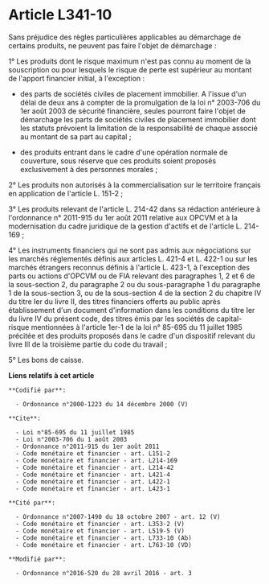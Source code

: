 # Article L341-10

Sans préjudice des règles particulières applicables au démarchage de certains produits, ne peuvent pas faire l'objet de
démarchage : 

1° Les produits dont le risque maximum n'est pas connu au moment de la souscription ou pour lesquels le risque de perte est
supérieur au montant de l'apport financier initial, à l'exception :

- des parts de sociétés civiles de placement immobilier. A l'issue d'un délai de deux ans à compter de la promulgation de la
loi n° 2003-706 du 1er août 2003 de sécurité financière, seules pourront faire l'objet de démarchage les parts de sociétés
civiles de placement immobilier dont les statuts prévoient la limitation de la responsabilité de chaque associé au montant de
sa part au capital ;

- des produits entrant dans le cadre d'une opération normale de couverture, sous réserve que ces produits soient proposés
exclusivement à des personnes morales ; 

2° Les produits non autorisés à la commercialisation sur le territoire français en application de l'article L. 151-2 ; 

3° Les produits relevant de l'article L. 214-42 dans sa rédaction antérieure à l'ordonnance n° 2011-915 du 1er août 2011
relative aux OPCVM et à la modernisation du cadre juridique de la gestion d'actifs et de l'article L. 214-169 ; 

4° Les instruments financiers qui ne sont pas admis aux négociations sur les marchés réglementés définis aux articles L.
421-4 et L. 422-1 ou sur les marchés étrangers reconnus définis à l'article L. 423-1, à l'exception des parts ou actions
d'OPCVM ou de FIA relevant des paragraphes 1, 2 et 6 de la sous-section 2, du paragraphe 2 ou du sous-paragraphe 1 du
paragraphe 1 de la sous-section 3, ou de la sous-section 4 de la section 2 du chapitre IV du titre Ier du livre II, des
titres financiers offerts au public après établissement d'un document d'information dans les conditions du titre Ier du livre
IV du présent code, des titres émis par les sociétés de capital-risque mentionnées à l'article 1er-1 de la loi n° 85-695 du
11 juillet 1985 précitée et des produits proposés dans le cadre d'un dispositif relevant du livre III de la troisième partie
du code du travail ;

5° Les bons de caisse.

**Liens relatifs à cet article**

	**Codifié par**:

	  - Ordonnance n°2000-1223 du 14 décembre 2000 (V)

	**Cite**:

	  - Loi n°85-695 du 11 juillet 1985
	  - Loi n°2003-706 du 1 août 2003
	  - Ordonnance n°2011-915 du 1er août 2011
	  - Code monétaire et financier - art. L151-2
	  - Code monétaire et financier - art. L214-169
	  - Code monétaire et financier - art. L214-42
	  - Code monétaire et financier - art. L421-4
	  - Code monétaire et financier - art. L422-1
	  - Code monétaire et financier - art. L423-1

	**Cité par**:

	  - Ordonnance n°2007-1490 du 18 octobre 2007 - art. 12 (V)
	  - Code monétaire et financier - art. L353-2 (V)
	  - Code monétaire et financier - art. L519-5 (V)
	  - Code monétaire et financier - art. L733-10 (Ab)
	  - Code monétaire et financier - art. L763-10 (VD)

	**Modifié par**:

	  - Ordonnance n°2016-520 du 28 avril 2016 - art. 3
